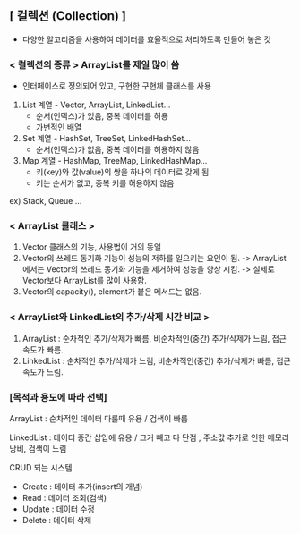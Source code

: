 ## [ 컬렉션 (Collection) ]

- 다양한 알고리즘을 사용하여 데이터를 효율적으로 처리하도록 만들어 놓은 것

### < 컬렉션의 종류 > ArrayList를 제일 많이 씀

- 인터페이스로 정의되어 있고, 구현한 구현체 클래스를 사용

1. List 계열 - Vector, ArrayList, LinkedList...
   - 순서(인덱스)가 있음, 중복 데이터를 허용
   - 가변적인 배열
2. Set 계열 - HashSet, TreeSet, LinkedHashSet...
   - 순서(인덱스)가 없음, 중복 데이터를 허용하지 않음
3. Map 계열 - HashMap, TreeMap, LinkedHashMap...
   - 키(key)와 값(value)의 쌍을 하나의 데이터로 갖게 됨.
   - 키는 순서가 없고, 중복 키를 허용하지 않음

ex) Stack, Queue ...

### < ArrayList 클래스 >

1. Vector 클래스의 기능, 사용법이 거의 동일
2. Vector의 쓰레드 동기화 기능이 성능의 저하를 일으키는 요인이 됨.
   -> ArrayList에서는 Vector의 쓰레드 동기화 기능을 제거하여 성능을 향상 시킴.
   -> 실제로 Vector보다 ArrayList를 많이 사용함.
3. Vector의 capacity(), element가 붙은 메서드는 없음.

### < ArrayList와 LinkedList의 추가/삭제 시간 비교 >

1. ArrayList : 순차적인 추가/삭제가 빠름, 비순차적인(중간) 추가/삭제가 느림, 접근속도가 빠름.
2. LinkedList : 순차적인 추가/삭제가 느림, 비순차적인(중간) 추가/삭제가 빠름, 접근속도가 느림.

### [목적과 용도에 따라 선택]

ArrayList : 순차적인 데이터 다룰때 유용 / 검색이 빠름

LinkedList : 데이터 중간 삽입에 유용 / 그거 빼고 다 단점 , 주소값 추가로 인한 메모리 낭비, 검색이 느림

CRUD 되는 시스템

- Create : 데이터 추가(insert의 개념)
- Read : 데이터 조회(검색)
- Update : 데이터 수정
- Delete : 데이터 삭제
